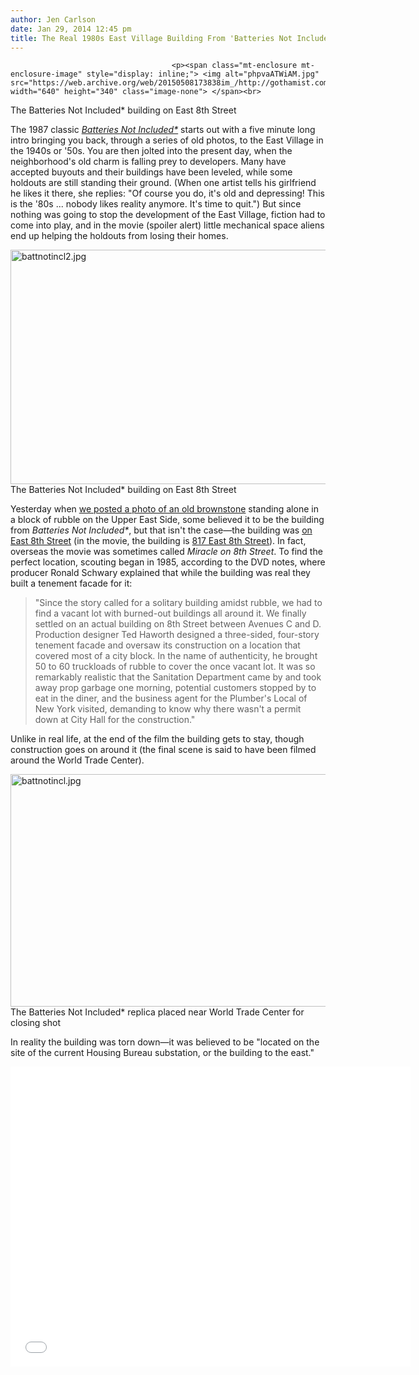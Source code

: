 ```yaml
---
author: Jen Carlson
date: Jan 29, 2014 12:45 pm
title: The Real 1980s East Village Building From 'Batteries Not Included'
---
```


	
										<p><span class="mt-enclosure mt-enclosure-image" style="display: inline;"> <img alt="phpvaATWiAM.jpg" src="https://web.archive.org/web/20150508173838im_/http://gothamist.com/attachments/arts_jen/phpvaATWiAM.jpg" width="640" height="340" class="image-none"> </span><br>
<span class="photo_caption">The Batteries Not Included* building on East 8th Street</span></p>

<p>The 1987 classic <a href="https://web.archive.org/web/20150508173838/http://www.imdb.com/title/tt0092494/"><em>Batteries Not Included*</em></a> starts out with a five minute long intro bringing you back, through a series of old photos, to the East Village in the 1940s or &apos;50s. You are then jolted into the present day, when the neighborhood&apos;s old charm is falling prey to developers. Many have accepted buyouts and their buildings have been leveled, while some holdouts are still standing their ground. (When one artist tells his girlfriend he likes it there, she replies: &quot;Of course you do, it&apos;s old and depressing! This is the &apos;80s ... nobody likes reality anymore. It&apos;s time to quit.&quot;) But since nothing was going to stop the development of the East Village, fiction had to come into play, and in the movie (spoiler alert) little mechanical space aliens end up helping the holdouts from losing their homes.</p>

<p><span class="mt-enclosure mt-enclosure-image" style="display: inline;"> <img alt="battnotincl2.jpg" src="https://web.archive.org/web/20150508173838im_/http://gothamist.com/attachments/arts_jen/battnotincl2.jpg" width="640" height="375" class="image-none"> </span><br>
<span class="photo_caption">The Batteries Not Included* building on East 8th Street</span></p>

<p>Yesterday when <a href="https://web.archive.org/web/20150508173838/http://gothamist.com/2014/01/28/brownstone.php">we posted a photo of an old brownstone</a> standing alone in a block of rubble on the Upper East Side, some believed it to be the building from <em>Batteries Not Included*</em>, but that isn&apos;t the case&#x2014;the building was <a href="https://web.archive.org/web/20150508173838/http://onthesetofnewyork.com/batteriesnotincluded.html">on East 8th Street</a> (in the movie, the building is <a href="https://web.archive.org/web/20150508173838/https://www.google.com/maps/preview/@40.723667,-73.976042,3a,90y,349.16h,82.17t/data=!3m4!1e1!3m2!1s15-ZRzPe5ME1Slfb3QNGFg!2e0!6m1!1e1">817 East 8th Street</a>). In fact, overseas the movie was sometimes called <em>Miracle on 8th Street</em>. To find the perfect location, scouting began in 1985, according to the DVD notes, where producer Ronald Schwary explained that while the building was real they built a tenement facade for it: </p>

<blockquote>&quot;Since the story called for a solitary building amidst rubble, we had to find a vacant lot with burned-out buildings all around it. We finally settled on an actual building on 8th Street between Avenues C and D. Production designer Ted Haworth designed a three-sided, four-story tenement facade and oversaw its construction on a location that covered most of a city block. In the name of authenticity, he brought 50 to 60 truckloads of rubble to cover the once vacant lot. It was so remarkably realistic that the Sanitation Department came by and took away prop garbage one morning, potential customers stopped by to eat in the diner, and the business agent for the Plumber&apos;s Local of New York visited, demanding to know why there wasn&apos;t a permit down at City Hall for the construction.&quot;</blockquote>

<p>Unlike in real life, at the end of the film the building gets to stay, though construction goes on around it (the final scene is said to have been filmed around the World Trade Center). </p>

<p><span class="mt-enclosure mt-enclosure-image" style="display: inline;"> <img alt="battnotincl.jpg" src="https://web.archive.org/web/20150508173838im_/http://gothamist.com/attachments/arts_jen/battnotincl.jpg" width="640" height="372" class="image-none"> </span><br>
<span class="photo_caption">The Batteries Not Included* replica placed near World Trade Center for closing shot</span></p>

<p>In reality the building was torn down&#x2014;it was believed to be &quot;located on the site of the current Housing Bureau substation, or the building to the east.&quot;</p>

<p><iframe width="640" height="480" src="//web.archive.org/web/20150508173838if_/http://www.youtube.com/embed/rJmvsb13dA8" frameborder="0" allowfullscreen></iframe></p>					
										
									
				